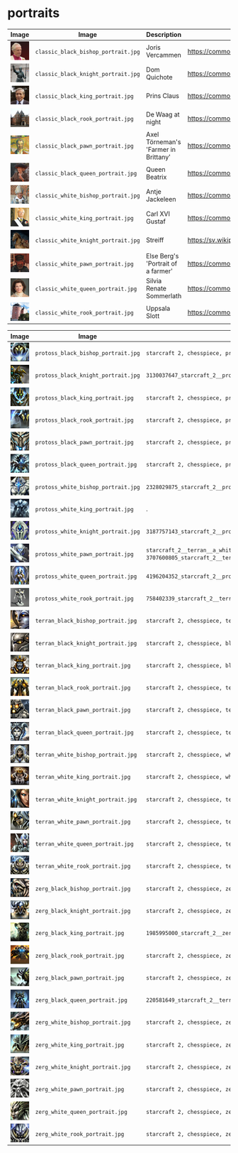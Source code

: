 # portraits

Image                                   |Image                                |Description                         |Adapted from picture at URL
----------------------------------------|-------------------------------------|------------------------------------|--------------------------------------------------------------------------------------
![](classic_black_bishop_portrait.jpg)  |`classic_black_bishop_portrait.jpg`  |Joris Vercammen                     |https://commons.wikimedia.org/wiki/File:Abp.Joris_Vercammen_01.jpg
![](classic_black_knight_portrait.jpg)  |`classic_black_knight_portrait.jpg`  |Dom Quichote                        |https://commons.wikimedia.org/wiki/File:Bronze_statues_of_Don_Quixote_and_Sancho_Panza.jpg
![](classic_black_king_portrait.jpg)    |`classic_black_king_portrait.jpg`    |Prins Claus                         |https://commons.wikimedia.org/wiki/File:Prince_Claus_of_the_Netherlands_1986.jpg
![](classic_black_rook_portrait.jpg)    |`classic_black_rook_portrait.jpg`    |De Waag at night                    |https://commons.wikimedia.org/wiki/File:De_Waag,_Amsterdam.jpg
![](classic_black_pawn_portrait.jpg)    |`classic_black_pawn_portrait.jpg`    |Axel Törneman's 'Farmer in Brittany'|https://commons.wikimedia.org/wiki/File:Farmer_in_Brittany_by_Axel_T%C3%B6rneman.jpg
![](classic_black_queen_portrait.jpg)   |`classic_black_queen_portrait.jpg`   |Queen Beatrix                       |https://commons.wikimedia.org/wiki/File:Queen_Beatrix_and_Wim_Pijbes.jpg
![](classic_white_bishop_portrait.jpg)  |`classic_white_bishop_portrait.jpg`  |Antje Jackeleen                     |https://commons.wikimedia.org/wiki/File:Biskopsvigning_2014-12-14_001.jpg
![](classic_white_king_portrait.jpg)    |`classic_white_king_portrait.jpg`    |Carl XVI Gustaf                     |https://commons.wikimedia.org/wiki/File:Carlos_Gustavo_da_Su%C3%A9cia_(meio_corpo).jpg
![](classic_white_knight_portrait.jpg)  |`classic_white_knight_portrait.jpg`  |Streiff                             |https://sv.wikipedia.org/wiki/Streiff#/media/Fil:Streiff_-_Livrustkammaren_-_32931.tif
![](classic_white_pawn_portrait.jpg)    |`classic_white_pawn_portrait.jpg`    |Else Berg's 'Portrait of a farmer'  |https://commons.wikimedia.org/wiki/File:Else_Berg_Portrait_of_a_farmer.jpg
![](classic_white_queen_portrait.jpg)   |`classic_white_queen_portrait.jpg`   |Silvia Renate Sommerlath            |https://commons.wikimedia.org/wiki/Category:Queen_Silvia_of_Sweden#/media/File:Queen_Silvia_of_Sweden_in_2018.jpg
![](classic_white_rook_portrait.jpg)    |`classic_white_rook_portrait.jpg`    |Uppsala Slott                       |https://commons.wikimedia.org/wiki/Category:Uppsala_slott#/media/File:Schloss_Uppsala.jpg

Image                                   |Image                                |Terms used
----------------------------------------|-------------------------------------|--------------------------------------------------------------------------------------------------------------------------
![](protoss_black_bishop_portrait.jpg)  |`protoss_black_bishop_portrait.jpg`  |`starcraft 2, chesspiece, protoss, black bishop, face, close-up,  futuristic`
![](protoss_black_knight_portrait.jpg)  |`protoss_black_knight_portrait.jpg`  |`3130037647_starcraft_2__protoss__a_black_pawn__chess__symbol__symbolic__full_view__single_piece`
![](protoss_black_king_portrait.jpg)    |`protoss_black_king_portrait.jpg`    |`starcraft 2, chesspiece, protoss, black king, face, close-up`
![](protoss_black_rook_portrait.jpg)    |`protoss_black_rook_portrait.jpg`    |`starcraft 2, chesspiece, protoss, black rook, face, close-up, beast`
![](protoss_black_pawn_portrait.jpg)    |`protoss_black_pawn_portrait.jpg`    |`starcraft 2, chesspiece, protoss, black pawn, face, close-up,  futuristic` 
![](protoss_black_queen_portrait.jpg)   |`protoss_black_queen_portrait.jpg`   |`starcraft 2, chesspiece, protoss, black queen, face, close-up, futuristic`
![](protoss_white_bishop_portrait.jpg)  |`protoss_white_bishop_portrait.jpg`  |`2328029875_starcraft_2__protoss__a_white_queen__symbol__symbolic__full_view__one_chesspiece__simple`
![](protoss_white_king_portrait.jpg)    |`protoss_white_king_portrait.jpg`    |.
![](protoss_white_knight_portrait.jpg)  |`protoss_white_knight_portrait.jpg`  |`3187757143_starcraft_2__protoss__a_white_queen__symbol__symbolic__full_view__one_chesspiece__simple`
![](protoss_white_pawn_portrait.jpg)    |`protoss_white_pawn_portrait.jpg`    |`starcraft_2__terran__a_white_pawn__symbol__symbolic__pawn` or `3707600805_starcraft_2__terran__a_white_pawn__symbol__symbolic__pawn`
![](protoss_white_queen_portrait.jpg)   |`protoss_white_queen_portrait.jpg`   |`4196204352_starcraft_2__protoss__a_white_queen__symbol__symbolic__full_view__one_chesspiece__simple`
![](protoss_white_rook_portrait.jpg)    |`protoss_white_rook_portrait.jpg`    |`758402339_starcraft_2__terran__a_white_bishop__symbol__symbolic__full_view__single_piece`
![](terran_black_bishop_portrait.jpg)   |`terran_black_bishop_portrait.jpg`   |`starcraft 2, chesspiece, terran, black bishop, face, close-up, human`
![](terran_black_knight_portrait.jpg)   |`terran_black_knight_portrait.jpg`   |`starcraft 2, chesspiece, black knight, face, human, close-up,  armour`
![](terran_black_king_portrait.jpg)     |`terran_black_king_portrait.jpg`     |`starcraft 2, chesspiece, black king, face, human, close-up, king, wisdom, crown, armour`
![](terran_black_rook_portrait.jpg)     |`terran_black_rook_portrait.jpg`     |`starcraft 2, chesspiece, terran, black rook, face, close-up, bulky, human, armour, clunky`
![](terran_black_pawn_portrait.jpg)     |`terran_black_pawn_portrait.jpg`     |`starcraft 2, chesspiece, terran, black pawn, face, close-up, human, soldier, black`
![](terran_black_queen_portrait.jpg)    |`terran_black_queen_portrait.jpg`    |`starcraft 2, chesspiece, terran, black queen, face, close-up, crown`
![](terran_white_bishop_portrait.jpg)   |`terran_white_bishop_portrait.jpg`   |`starcraft 2, chesspiece, white bishop, face, human, close-up`
![](terran_white_king_portrait.jpg)     |`terran_white_king_portrait.jpg`     |`starcraft 2, chesspiece, white king, face, human, close-up, king, wisdom, crown, soldier`
![](terran_white_knight_portrait.jpg)   |`terran_white_knight_portrait.jpg`   |`starcraft 2, chesspiece, terran, white knight, face, close-up, human`
![](terran_white_pawn_portrait.jpg)     |`terran_white_pawn_portrait.jpg`     |`starcraft 2, chesspiece, terran, white pawn, face, close-up, human, soldier`
![](terran_white_queen_portrait.jpg)    |`terran_white_queen_portrait.jpg`    |`starcraft 2, chesspiece, terran, white queen, face, close-up, armour, strong`
![](terran_white_rook_portrait.jpg)     |`terran_white_rook_portrait.jpg`     |`starcraft 2, chesspiece, terran, white rook, face, close-up, bulky, human, strong`
![](zerg_black_bishop_portrait.jpg)     |`zerg_black_bishop_portrait.jpg`     |`starcraft 2, chesspiece, zerg, black bishop, face, close-up, predator, teeth`
![](zerg_black_knight_portrait.jpg)     |`zerg_black_knight_portrait.jpg`     |`starcraft 2, chesspiece, zerg, black knight, face, close-up, predator`
![](zerg_black_king_portrait.jpg)       |`zerg_black_king_portrait.jpg`       |`1985995000_starcraft_2__zerg__black_king__face__portrait.jpg`
![](zerg_black_rook_portrait.jpg)       |`zerg_black_rook_portrait.jpg`       |`starcraft 2, chesspiece, zerg, black rook, face, close-up, predator, blocky`
![](zerg_black_pawn_portrait.jpg)       |`zerg_black_pawn_portrait.jpg`       |`starcraft 2, chesspiece, zerg, black pawn, face, close-up, predator`
![](zerg_black_queen_portrait.jpg)      |`zerg_black_queen_portrait.jpg`      |`220581649_starcraft_2__terran__a_black_queen__symbol__symbolic__pawn__full_view`
![](zerg_white_bishop_portrait.jpg)     |`zerg_white_bishop_portrait.jpg`     |`starcraft 2, chesspiece, zerg, white bishop, face, close-up, predator, teeth`
![](zerg_white_king_portrait.jpg)       |`zerg_white_king_portrait.jpg`       |`starcraft 2, chesspiece, zerg, white king, face, close-up`
![](zerg_white_knight_portrait.jpg)     |`zerg_white_knight_portrait.jpg`     |`starcraft 2, chesspiece, zerg, white knight, face, close-up, beast`
![](zerg_white_pawn_portrait.jpg)       |`zerg_white_pawn_portrait.jpg`       |`starcraft 2, chesspiece, zerg, white pawn, face, close-up, predator`
![](zerg_white_queen_portrait.jpg)      |`zerg_white_queen_portrait.jpg`      |`starcraft 2, chesspiece, zerg, white queen, face, close-up, predator, female`
![](zerg_white_rook_portrait.jpg)       |`zerg_white_rook_portrait.jpg`       |`starcraft 2, chesspiece, zerg, white rook, face, close-up, predator`

